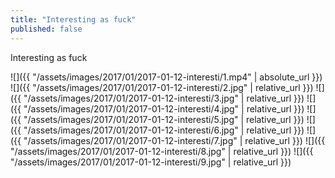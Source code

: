 ```yaml
---
title: "Interesting as fuck"
published: false
---
```

Interesting as fuck



![]({{ "/assets/images/2017/01/2017-01-12-interesti/1.mp4" | absolute_url }})
![]({{ "/assets/images/2017/01/2017-01-12-interesti/2.jpg" | relative_url }})
![]({{ "/assets/images/2017/01/2017-01-12-interesti/3.jpg" | relative_url }})
![]({{ "/assets/images/2017/01/2017-01-12-interesti/4.jpg" | relative_url }})
![]({{ "/assets/images/2017/01/2017-01-12-interesti/5.jpg" | relative_url }})
![]({{ "/assets/images/2017/01/2017-01-12-interesti/6.jpg" | relative_url }})
![]({{ "/assets/images/2017/01/2017-01-12-interesti/7.jpg" | relative_url }})
![]({{ "/assets/images/2017/01/2017-01-12-interesti/8.jpg" | relative_url }})
![]({{ "/assets/images/2017/01/2017-01-12-interesti/9.jpg" | relative_url }})

